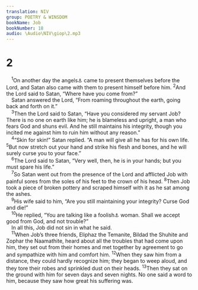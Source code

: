 ```yaml
---
translation: NIV
group: POETRY & WINSDOM
bookName: Job 
bookNumber: 18
audio: \Audio\NIV\giop\2.mp3
---
```


<div class="title"><h1>2</h1></div>
<span class="verse giop_2_1"> <sup>1</sup>On another day the angels<a data-toggle="tooltip" data-placement="bottom" title="Hebrew the sons of God">⚓</a> came to present themselves before the Lord, and Satan also came with them to present himself before him. </span>
<span class="verse giop_2_2"><sup>2</sup>And the Lord said to Satan, “Where have you come from?” <br/> Satan answered the Lord, “From roaming throughout the earth, going back and forth on it.” <br/></span>
<span class="verse giop_2_3"> <sup>3</sup>Then the Lord said to Satan, “Have you considered my servant Job? There is no one on earth like him; he is blameless and upright, a man who fears God and shuns evil. And he still maintains his integrity, though you incited me against him to ruin him without any reason.” <br/></span>
<span class="verse giop_2_4"> <sup>4</sup>“Skin for skin!” Satan replied. “A man will give all he has for his own life. </span>
<span class="verse giop_2_5"><sup>5</sup>But now stretch out your hand and strike his flesh and bones, and he will surely curse you to your face.” <br/></span>
<span class="verse giop_2_6"> <sup>6</sup>The Lord said to Satan, “Very well, then, he is in your hands; but you must spare his life.” <br/></span>
<span class="verse giop_2_7"> <sup>7</sup>So Satan went out from the presence of the Lord and afflicted Job with painful sores from the soles of his feet to the crown of his head. </span>
<span class="verse giop_2_8"><sup>8</sup>Then Job took a piece of broken pottery and scraped himself with it as he sat among the ashes. <br/></span>
<span class="verse giop_2_9"> <sup>9</sup>His wife said to him, “Are you still maintaining your integrity? Curse God and die!” <br/></span>
<span class="verse giop_2_10"> <sup>10</sup>He replied, “You are talking like a foolish<a data-toggle="tooltip" data-placement="bottom" title="The Hebrew word rendered foolish denotes moral deficiency.">⚓</a> woman. Shall we accept good from God, and not trouble?” <br/> In all this, Job did not sin in what he said. <br/></span>
<span class="verse giop_2_11"> <sup>11</sup>When Job’s three friends, Eliphaz the Temanite, Bildad the Shuhite and Zophar the Naamathite, heard about all the troubles that had come upon him, they set out from their homes and met together by agreement to go and sympathize with him and comfort him. </span>
<span class="verse giop_2_12"><sup>12</sup>When they saw him from a distance, they could hardly recognize him; they began to weep aloud, and they tore their robes and sprinkled dust on their heads. </span>
<span class="verse giop_2_13"><sup>13</sup>Then they sat on the ground with him for seven days and seven nights. No one said a word to him, because they saw how great his suffering was. <br/></span>
